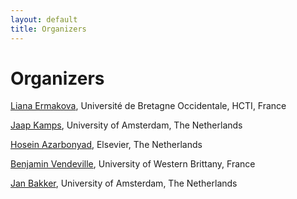 ```yaml
---
layout: default
title: Organizers
---
```


# Organizers

[Liana Ermakova](https://nouveau.univ-brest.fr/hcti/fr/membre/liana-ermakova), Université de Bretagne Occidentale, HCTI, France

[Jaap Kamps](https://e.humanities.uva.nl/), University of Amsterdam, The Netherlands

<!--### Task 1 (Text Simplification) chairs
[Eric SanJuan](https://termwatch.es/), Avignon Université, LIA, France



[Liana Ermakova](https://nouveau.univ-brest.fr/hcti/fr/membre/liana-ermakova), Université de Bretagne Occidentale, HCTI, France

[Stéphane Huet](https://cv.hal.science/shuet) Avignon Université, LIA, France

### Task 2 (Controlled Creativity) chairs

[Giorgio Maria Di Nunzio](https://scholar.google.fr/citations?user=Awl_HDoAAAAJ&hl=no), University of Padua, Italy

[Frederica Vezzani](https://www.dei.unipd.it/~vezzanif/), University of Padua, Italy

[Vanderlei Bonato](https://scholar.google.com.br/citations?user=zpk7tC0AAAAJ&hl=en), University of Sao Paulo, Brazil
-->

[Hosein Azarbonyad](https://scholar.google.com/citations?user=JHL38zQAAAAJ&hl=en), Elsevier, The Netherlands

<!--[Jaap Kamps](https://e.humanities.uva.nl/), University of Amsterdam, The Netherlands

[Liana Ermakova](https://nouveau.univ-brest.fr/hcti/fr/membre/liana-ermakova), Université de Bretagne Occidentale, HCTI, France

### Task 3 (SimpleText 2024 Revisited) chairs

[Liana Ermakova](https://nouveau.univ-brest.fr/hcti/fr/membre/liana-ermakova), Université de Bretagne Occidentale, HCTI, France

[Helen McCombie](https://www.linkedin.com/in/helen-mccombie-a7a2176a/?originalSubdomain=fr), Université de Bretagne Occidentale, France

[Jaap Kamps](https://e.humanities.uva.nl/), University of Amsterdam, The Netherlands

## Other organizers and partners
-->

[Benjamin Vendeville](https://www.linkedin.com/in/benjamin-vendeville/?originalSubdomain=fr), University of Western Brittany, France

[Jan Bakker](https://www.researchgate.net/profile/Jan-Bakker-2), University of Amsterdam, The Netherlands
